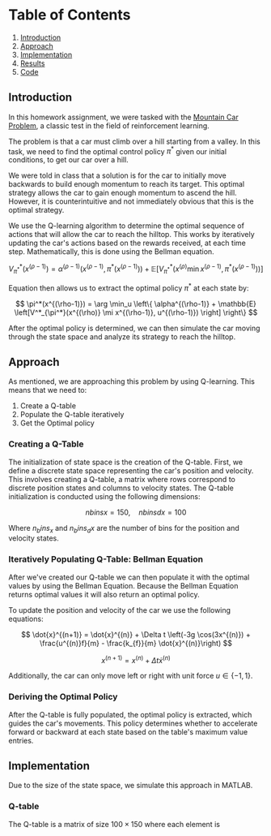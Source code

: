 # Table of Contents

1. [Introduction](#introduction)
2. [Approach](#approach)
3. [Implementation](#implementation)
4. [Results](#results)
5. [Code](#code)

## Introduction

In this homework assignment, we were tasked with the [Mountain Car Problem](https://gymnasium.farama.org/environments/classic_control/mountain_car/#mountain-car),
a classic test in the field of reinforcement learning. 

The problem is that a car must climb over a hill starting from a valley. 
In this task, we need to find the optimal control policy $\pi^*$ given our initial conditions,
to get our car over a hill. 

We were told in class that a solution is for the car to initially move backwards
to build enough momentum to reach its target. 
This optimal strategy allows the car to gain enough momentum to ascend the hill.
However, it is counterintuitive and not immediately obvious that this is the optimal strategy.

We use the Q-learning algorithm to determine the optimal sequence of actions 
that will allow the car to reach the hilltop. 
This works by iteratively updating the car's actions based on the rewards received, 
at each time step. Mathematically, this is done using the Bellman equation.

$$
V^*_{\pi^*}(x^{(\rho-1)}) = \alpha^{(\rho-1)}(x^{(\rho-1)}, \pi^*(x^{(\rho-1)})) + \mathbb{E} \left[ V^*_{\pi^*}(x^{(\rho)} \min x^{(\rho-1)}, \pi^*(x^{(\rho-1)})) \right]
$$

Equation then allows us to extract the optimal policy $\pi^*$ at each state by:

$$
\pi^*(x^{(\rho-1)}) = \arg \min_u \left\{ \alpha^{(\rho-1)} + \mathbb{E} \left[V^*_{\pi^*}(x^{(\rho)} \mi x^{(\rho-1)}, u^{(\rho-1)}) \right] \right\}
$$

After the optimal policy is determined, we can then simulate the car moving through the state space
and analyze its strategy to reach the hilltop. 

## Approach

As mentioned, we are approaching this problem by using Q-learning.
This means that we need to:

1. Create a Q-table
2. Populate the Q-table iteratively
3. Get the Optimal policy

### Creating a Q-Table

The initialization of state space is the creation of the Q-table. 
First, we define a discrete state space representing the car's position and velocity.
This involves creating a Q-table, a matrix where rows correspond to discrete position states and columns to velocity states. 
The Q-table initialization is conducted using the following dimensions:

$$
nbinsx = 150, \quad nbinsdx = 100
$$

Where $n_bins_x$ and $n_bins_dx$ are the number of bins for the position and velocity states.

### Iteratively Populating Q-Table: Bellman Equation

After we've created our Q-table we can then populate it with the optimal values
by using the Bellman Equation. Because the Bellman Equation returns optimal values it will also return an optimal policy.

To update the position and velocity of the car we use the following equations:

$$
\dot{x}^{(n+1)} = \dot{x}^{(n)} + \Delta t \left(-3g \cos(3x^{(n)}) + \frac{u^{(n)}f}{m} - \frac{k_{f}}{m} \dot{x}^{(n)}\right)
$$

$$
x^{(n+1)} = x^{(n)} + \Delta t \dot{x}^{(n)}
$$

Additionally, the car can only move left or right with unit force $u\in\{-1,1\}$.

### Deriving the Optimal Policy

After the Q-table is fully populated, the optimal policy is extracted, which guides the car's movements. This policy determines whether to accelerate forward or backward at each state based on the table's maximum value entries.

## Implementation

Due to the size of the state space, we simulate this approach in MATLAB. 

### Q-table

The Q-table is a matrix of size $100 \times 150$ where each element is
